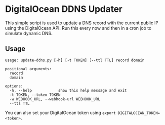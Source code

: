 # DigitalOcean DDNS Updater
This simple script is used to update a DNS record with the current public IP using the DigitalOcean API. Run this every now and then in a cron job to simulate dynamic DNS.

## Usage
```
usage: update-ddns.py [-h] [-t TOKEN] [--ttl TTL] record domain

positional arguments:
  record
  domain

options:
  -h, --help            show this help message and exit
  -t TOKEN, --token TOKEN
  -w WEBHOOK_URL, --webhook-url WEBHOOK_URL
  --ttl TTL
```

You can also set your DigitalOcean token using `export DIGITALOCEAN_TOKEN=<token>`.
